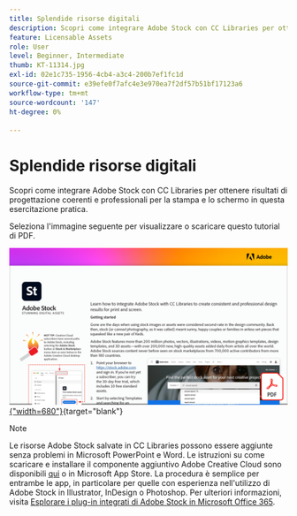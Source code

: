 ```yaml
---
title: Splendide risorse digitali
description: Scopri come integrare Adobe Stock con CC Libraries per ottenere risultati di progettazione coerenti e professionali per la stampa e lo schermo in questa esercitazione pratica
feature: Licensable Assets
role: User
level: Beginner, Intermediate
thumb: KT-11314.jpg
exl-id: 02e1c735-1956-4cb4-a3c4-200b7ef1fc1d
source-git-commit: e39efe0f7afc4e3e970ea7f2df57b51bf17123a6
workflow-type: tm+mt
source-wordcount: '147'
ht-degree: 0%

---
```


# Splendide risorse digitali

Scopri come integrare Adobe Stock con CC Libraries per ottenere risultati di progettazione coerenti e professionali per la stampa e lo schermo in questa esercitazione pratica.

Seleziona l&#39;immagine seguente per visualizzare o scaricare questo tutorial di PDF.

[![Immagine della prima pagina dell&#39;esercitazione](assets/Stunningdigitalassets.png){&quot;width=680&quot;}](assets/Stunning-Digital-Assets.pdf){target="blank"}

>[!NOTE]
>
>Le risorse Adobe Stock salvate in CC Libraries possono essere aggiunte senza problemi in Microsoft PowerPoint e Word. Le istruzioni su come scaricare e installare il componente aggiuntivo Adobe Creative Cloud sono disponibili [qui](https://helpx.adobe.com/it/creative-cloud/help/libraries-addin-microsoft-office.html) o in Microsoft App Store. La procedura è semplice per entrambe le app, in particolare per quelle con esperienza nell&#39;utilizzo di Adobe Stock in Illustrator, InDesign o Photoshop. Per ulteriori informazioni, visita [Esplorare i plug-in integrati di Adobe Stock in Microsoft Office 365](https://helpx.adobe.com/it/stock/help/microsoft-office-plug-ins.html).
